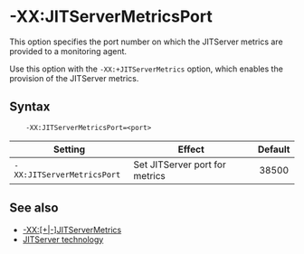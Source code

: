 <!--
* Copyright (c) 2017, 2022 IBM Corp. and others
*
* This program and the accompanying materials are made
* available under the terms of the Eclipse Public License 2.0
* which accompanies this distribution and is available at
* https://www.eclipse.org/legal/epl-2.0/ or the Apache
* License, Version 2.0 which accompanies this distribution and
* is available at https://www.apache.org/licenses/LICENSE-2.0.
*
* This Source Code may also be made available under the
* following Secondary Licenses when the conditions for such
* availability set forth in the Eclipse Public License, v. 2.0
* are satisfied: GNU General Public License, version 2 with
* the GNU Classpath Exception [1] and GNU General Public
* License, version 2 with the OpenJDK Assembly Exception [2].
*
* [1] https://www.gnu.org/software/classpath/license.html
* [2] http://openjdk.java.net/legal/assembly-exception.html
*
* SPDX-License-Identifier: EPL-2.0 OR Apache-2.0 OR GPL-2.0 WITH
* Classpath-exception-2.0 OR LicenseRef-GPL-2.0 WITH Assembly-exception
-->

# -XX:JITServerMetricsPort

This option specifies the port number on which the JITServer metrics are provided to a monitoring agent.

Use this option with the `-XX:+JITServerMetrics` option, which enables the provision of the JITServer metrics.

## Syntax

        -XX:JITServerMetricsPort=<port>

| Setting                   | Effect                         | Default |
|---------------------------|--------------------------------|:-------:|
|`-XX:JITServerMetricsPort` | Set JITServer port for metrics | 38500   |


## See also

- [-XX:[+|-]JITServerMetrics](xxjitservermetrics.md)
- [JITServer technology](jitserver.md)

<!-- ==== END OF TOPIC ==== xxjitservermetricsport.md ==== -->
